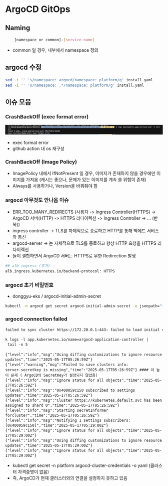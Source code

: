 # ArgoCD GitOps

## Naming

```sh
    [namespace or common]-[service-name]
```

- common 일 경우, 내부에서 namespace 정의

## argocd 수정

```sh
sed -i '' 's/namespace: argocd/namespace: platform/g' install.yaml
sed -i '' 's/namespace: .*/namespace: platform/g' install.yaml

```

## 이슈 모음

### CrashBackOff (exec format error)
![cr](../public/cr-1.png)

- exec format error 
- github action 내 os 재구성

### CrashBackOff (Image Policy)

- ImagePolicy 내에서 IfNotPresent 일 경우, 이미지가 존재하지 않을 경우에만 이미지를 가져옴 (캐시는 좋으나, 문제가 있는 이미지를 계속 쓸 위험이 존재)
- Always를 사용하거나, Version을 바꿔줘야 함

### argocd 아무것도 안나옴 이슈 

- ERR_TOO_MANY_REDIRECTS (사용자 -> Ingress Controller(HTTPS) -> ArgoCD 서버(HTTP) -> HTTPS 리다이렉션 -> Ingress Controller -> ... (반복))
- ingress controller -> TLS를 자체적으로 종료하고 HTTP를 통해 백에드 서비스와 통신
- argocd-server -> 는 자체적으로 TLS를 종료하고 항상 HTTP 요청을 HTTPS 리다이렉션
- 둘이 결합하면서 ArgoCD 서버는 HTTPS로 무한 Redirection 발생

```sh
## alb-ingress (추가)
alb.ingress.kubernetes.io/backend-protocol: HTTPS
```

### argocd 초기 비밀번호

- donggyu-eks / argocd-initial-admin-secret

```sh
kubectl -n argocd get secret argocd-initial-admin-secret -o jsonpath="{.data.password}" | base64 -d
```

### argocd connection failed

```sh
failed to sync cluster https://172.20.0.1:443: failed to load initial state of resource Endpoints: endpoints is forbidden: User "system:serviceaccount:platform:argocd-application-controller" cannot list resource "endpoints" in API group "" at the cluster scope
```

```
k logs -l app.kubernetes.io/name=argocd-application-controller |
 tail -n 5

{"level":"info","msg":"Using diffing customizations to ignore resource updates","time":"2025-05-17T05:26:59Z"}
{"level":"warning","msg":"Failed to save clusters info: server.secretkey is missing","time":"2025-05-17T05:26:59Z"} #### 이 놈이 문제 ( ArgoCD의 SecretKey가 설정되지 않았음)
{"level":"info","msg":"Ignore status for all objects","time":"2025-05-17T05:26:59Z"}
{"level":"info","msg":"0x400059c150 subscribed to settings updates","time":"2025-05-17T05:26:59Z"}
{"level":"info","msg":"Cluster https://kubernetes.default.svc has been assigned to shard 0","time":"2025-05-17T05:26:59Z"}
{"level":"info","msg":"Starting secretInformer forcluster","time":"2025-05-17T05:26:59Z"}
{"level":"info","msg":"Notifying 1 settings subscribers: [0x400059c150]","time":"2025-05-17T05:29:00Z"}
{"level":"info","msg":"Ignore status for all objects","time":"2025-05-17T05:29:00Z"}
{"level":"info","msg":"Using diffing customizations to ignore resource updates","time":"2025-05-17T05:29:00Z"}
{"level":"info","msg":"Ignore status for all objects","time":"2025-05-17T05:29:00Z"}
```

- kubectl get secret -n platform argocd-cluster-credentials -o yaml (클러스터 자격증명이 없음)
- 즉, ArgoCD가 현재 클러스터와의 연결을 설정하지 못하고 있음